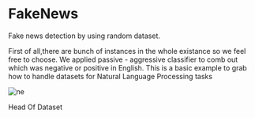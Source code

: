 # FakeNews

Fake news detection by using random dataset.

First of all,there are bunch of instances in the whole existance so we feel free to choose.
We applied passive - aggressive classifier to comb out which was negative or positive in English.
This is a basic example to grab how to handle datasets for Natural Language Processing tasks


![ne](https://user-images.githubusercontent.com/38746955/144257908-aefc1f58-59ca-4d34-a35f-323815839320.PNG)

   Head Of Dataset
   
